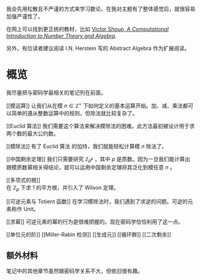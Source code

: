 
我会先用松散且不严谨的方式来学习数论。在我对主题有了整体感觉后，就很容易加强严谨性了。

在网上可以找到更正统的教材，比如 [Victor Shoup, _A Computational Introduction to Number Theory and Algebra_](https://open.umn.edu/opentextbooks/textbooks/187). 

另外，有位读者建议阅读 I.N. Herstein 写的 Abstract Algebra 作为扩展阅读。

# 概览

我尽量把与密码学最相关的笔记列在前面。

[[模运算]]
	让我们从在模 $n \in \mathbb{Z}^+$  下如何定义的基本运算开始。加、减、乘法都可以简单的遵从整数运算中的规则，但除法就比较复杂了。
	
[[Euclid 算法]]
	我们需要这个算法来解决模除法的困难。此方法最初被设计用于求两个数的最大公约数。
	
[[模除法]]
	有了 Euclid 算法 的加持，我们就能轻松计算模 $n$ 除法了。
	
[[中国剩余定理]]
	我们只需要研究 $\mathbb{Z}_{p^k}$ ，其中 $p$ 是质数。因为一旦我们能计算出跟模质数幂相关得结论，就可以运用中国剩余定理将其泛化到模任意 $n$ 。

[[多项式的根]]	
	在 $\mathbb{Z}_p$ 下求 1 的平方根，并引入了 Wilson 定理。
	
[[可逆元素与 Totient 函数]]
	在学习模除法时，我们遇到了求逆的问题。可逆的元素称作 Unit。

[[求幂]]
	可逆元素的幂的行为是很难把握的。现在密码学恰恰利用了这一点。

[[单位元的阶]]
[[Miller-Rabin 检测]]
[[生成元]]
[[循环群]]
[[二次剩余]]

## 额外材料

笔记中的其他章节虽然跟密码学关系不大，但依旧很有趣。

